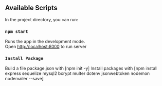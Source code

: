

## Available Scripts

In the project directory, you can run:

### `npm start`

Runs the app in the development mode.\
Open [http://localhost:8000](http://localhost:8000) to run server


### `Install Package`

Build a file package.json with  [npm init -y]
Install packages with [npm install express sequelize mysql2 bcrypt multer dotenv jsonwebtoken nodemon nodemailer --save]

